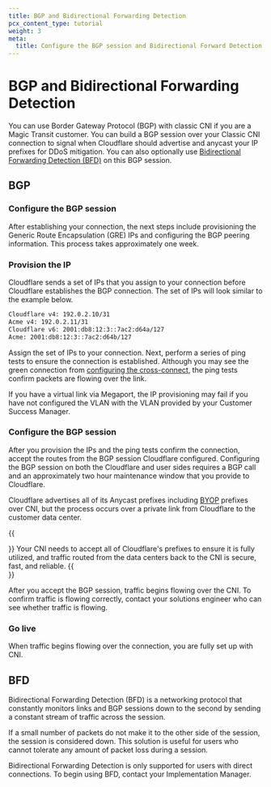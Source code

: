 ```yaml
---
title: BGP and Bidirectional Forwarding Detection
pcx_content_type: tutorial
weight: 3
meta:
  title: Configure the BGP session and Bidirectional Forward Detection
---
```


# BGP and Bidirectional Forwarding Detection

You can use Border Gateway Protocol (BGP) with classic CNI if you are a Magic Transit customer. You can build a BGP session over your Classic CNI connection to signal when Cloudflare should advertise and anycast your IP prefixes for DDoS mitigation. You can also optionally use [Bidirectional Forwarding Detection (BFD)](#bfd) on this BGP session.

## BGP

### Configure the BGP session

After establishing your connection, the next steps include provisioning the Generic Route Encapsulation (GRE) IPs and configuring the BGP peering information. This process takes approximately one week.

### Provision the IP

Cloudflare sends a set of IPs that you assign to your connection before Cloudflare establishes the BGP connection. The set of IPs will look similar to the example below.

```txt
Cloudflare v4: 192.0.2.10/31
Acme v4: 192.0.2.11/31
Cloudflare v6: 2001:db8:12:3::7ac2:d64a/127
Acme: 2001:db8:12:3::7ac2:d64b/127
```

Assign the set of IPs to your connection. Next, perform a series of ping tests to ensure the connection is established. Although you may see the green connection from [configuring the cross-connect](/network-interconnect/classic-cni/set-up/configure-cross-connect/), the ping tests confirm packets are flowing over the link.

If you have a virtual link via Megaport, the IP provisioning may fail if you have not configured the VLAN with the VLAN provided by your Customer Success Manager.

### Configure the BGP session

After you provision the IPs and the ping tests confirm the connection, accept the routes from the BGP session Cloudflare configured. Configuring the BGP session on both the Cloudflare and user sides requires a BGP call and an approximately two hour maintenance window that you provide to Cloudflare.

Cloudflare advertises all of its Anycast prefixes including [BYOP](/byoip/) prefixes over CNI, but the process occurs over a private link from Cloudflare to the customer data center.

{{<Aside type="note">}}
Your CNI needs to accept all of Cloudflare's prefixes to ensure it is fully utilized, and traffic routed from the data centers back to the CNI is secure, fast, and reliable.
{{</Aside>}}

After you accept the BGP session, traffic begins flowing over the CNI. To confirm traffic is flowing correctly, contact your solutions engineer who can see whether traffic is flowing.

### Go live

When traffic begins flowing over the connection, you are fully set up with CNI.

## BFD

Bidirectional Forwarding Detection (BFD) is a networking protocol that constantly monitors links and BGP sessions down to the second by sending a constant stream of traffic across the session.

If a small number of packets do not make it to the other side of the session, the session is considered down. This solution is useful for users who cannot tolerate any amount of packet loss during a session.

Bidirectional Forwarding Detection is only supported for users with direct connections. To begin using BFD, contact your Implementation Manager.